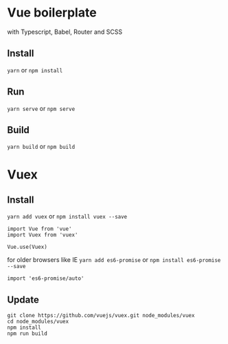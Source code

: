 # Vue boilerplate
with Typescript, Babel, Router and SCSS

## Install
`yarn` or `npm install`

## Run
`yarn serve` or `npm serve`

## Build
`yarn build` or `npm build`

# Vuex
## Install
`yarn add vuex` or `npm install vuex --save`
```
import Vue from 'vue'
import Vuex from 'vuex'

Vue.use(Vuex)
```
for older browsers like IE
`yarn add es6-promise` or `npm install es6-promise --save`
```
import 'es6-promise/auto'
```

## Update
```
git clone https://github.com/vuejs/vuex.git node_modules/vuex
cd node_modules/vuex
npm install
npm run build
```